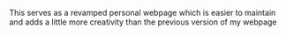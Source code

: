 This serves as a revamped personal webpage which is easier to maintain and adds a little more creativity than the previous version of my webpage